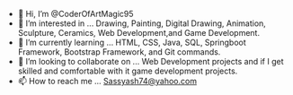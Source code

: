 - 👋 Hi, I’m @CoderOfArtMagic95
- 👀 I’m interested in ... Drawing, Painting, Digital Drawing, Animation, Sculpture, Ceramics, Web Development,and Game Development. 
- 🌱 I’m currently learning ... HTML, CSS, Java, SQL, Springboot Framework, Bootstrap Framework, and Git commands. 
- 💞️ I’m looking to collaborate on ... Web Development projects and if I get skilled and comfortable with it game development projects.
- 📫 How to reach me ... Sassyash74@yahoo.com

<!---
CoderOfArtMagic95/CoderOfArtMagic95 is a ✨ special ✨ repository because its `README.md` (this file) appears on your GitHub profile.
You can click the Preview link to take a look at your changes.
--->
